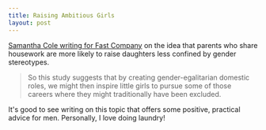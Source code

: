 ```yaml
---
title: Raising Ambitious Girls
layout: post
---
```


[Samantha Cole writing for Fast Company](http://www.fastcompany.com/3031398/strong-female-lead/how-fathers-who-split-the-housework-raise-ambitious-girls?partner=rss)
on the idea that parents who share housework are more likely to raise
daughters less confined by gender stereotypes.

> So this study suggests that by creating gender-egalitarian domestic
> roles, we might then inspire little girls to pursue some of those
> careers where they might traditionally have been excluded.

It's good to see writing on this topic that offers some positive,
practical advice for men. Personally, I love doing laundry!

